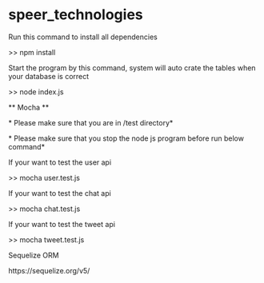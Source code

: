 # speer_technologies

Run this command to install all dependencies
<p> >> npm install</p>

Start the program by this command, system will auto crate the tables when your database is correct
<p> >> node index.js </p>


** Mocha **
<p>* Please make sure that you are in /test directory*</p>
<p>* Please make sure that you stop the node js program before run below command*</p>
If your want to test the user api
<p> >> mocha user.test.js </p>

If your want to test the chat api
<p> >> mocha chat.test.js </p>

If your want to test the tweet api
<p> >> mocha tweet.test.js </p>


Sequelize ORM 
<p>https://sequelize.org/v5/</p>
